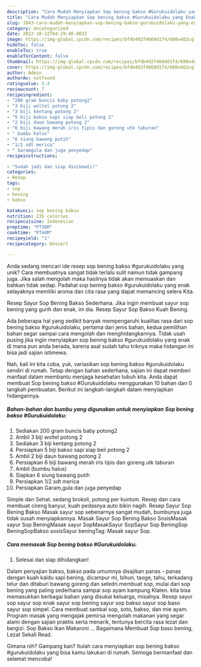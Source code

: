 ```yaml
---
description: "Cara Mudah Menyiapkan Sop bening bakso #Gurukuidolaku yang Enak"
title: "Cara Mudah Menyiapkan Sop bening bakso #Gurukuidolaku yang Enak"
slug: 1043-cara-mudah-menyiapkan-sop-bening-bakso-gurukuidolaku-yang-enak
category: Uncategorized
date: 2022-10-22T04:29:40.003Z
image: https://img-global.cpcdn.com/recipes/bf4b492f4660d1f4/680x482cq70/sop-bening-bakso-gurukuidolaku-foto-resep-utama.jpg
hideToc: false
enableToc: true
enableTocContent: false
thumbnail: https://img-global.cpcdn.com/recipes/bf4b492f4660d1f4/680x482cq70/sop-bening-bakso-gurukuidolaku-foto-resep-utama.jpg
cover: https://img-global.cpcdn.com/recipes/bf4b492f4660d1f4/680x482cq70/sop-bening-bakso-gurukuidolaku-foto-resep-utama.jpg
author: Admin
authorAv: notfound
ratingvalue: 3.4
reviewcount: 7
recipeingredient:
- "200 gram buncis baby potong2"
- "3 biji woltel potong 2"
- "3 biji kentang potong 2"
- "5 biji bakso sapi siap beli potong 2"
- "2 biji daun bawang potong 2"
- "6 biji bawang merah iris tipis dan goreng utk taburan"
- " bumbu halus"
- "6 siung bawang putih"
- "1/2 sdt merica"
- " Garamgula dan juga penyedap"
recipeinstructions:

- "Sudah jadi dan siap dinikmati!"
categories:
- Resep
tags:
- sop
- bening
- bakso

katakunci: sop bening bakso 
nutrition: 235 calories
recipecuisine: Indonesian
preptime: "PT36M"
cooktime: "PT44M"
recipeyield: "1"
recipecategory: Dessert

---
```





Anda sedang mencari ide resep sop bening bakso #gurukuidolaku yang unik? Cara membuatnya sangat tidak terlalu sulit namun tidak gampang juga. Jika salah mengolah maka hasilnya tidak akan memuaskan dan bahkan tidak sedap. Padahal sop bening bakso #gurukuidolaku yang enak selayaknya memiliki aroma dan cita rasa yang dapat memancing selera Kita.





Resep Sayur Sop Bening Bakso Sederhana. Jika ingin membuat sayur sop bening yang gurih dan enak, ini dia. Resep Sayur Sop Bakso Kuah Bening.

Ada beberapa hal yang sedikit banyak mempengaruhi kualitas rasa dari sop bening bakso #gurukuidolaku, pertama dari jenis bahan, kedua pemilihan bahan segar sampai cara mengolah dan menghidangkannya. Tidak usah pusing jika ingin menyiapkan sop bening bakso #gurukuidolaku yang enak di mana pun anda berada, karena asal sudah tahu triknya maka hidangan ini bisa jadi sajian istimewa.






Nah, kali ini kita coba, yuk, variasikan sop bening bakso #gurukuidolaku sendiri di rumah. Tetap dengan bahan sederhana, sajian ini dapat memberi manfaat dalam membantu menjaga kesehatan tubuh kita. Anda dapat membuat Sop bening bakso #Gurukuidolaku menggunakan 10 bahan dan 0 langkah pembuatan. Berikut ini langkah-langkah dalam menyiapkan hidangannya.

<!--inarticleads1-->

##### Bahan-bahan dan bumbu yang digunakan untuk menyiapkan Sop bening bakso #Gurukuidolaku:

1. Sediakan 200 gram buncis baby potong2
1. Ambil 3 biji woltel potong 2
1. Sediakan 3 biji kentang potong 2
1. Persiapkan 5 biji bakso sapi siap beli potong 2
1. Ambil 2 biji daun bawang potong 2
1. Persiapkan 6 biji bawang merah iris tipis dan goreng utk taburan
1. Ambil  (bumbu halus)
1. Siapkan 6 siung bawang putih
1. Persiapkan 1/2 sdt merica
1. Persiapkan  Garam,gula dan juga penyedap


Simple dan Sehat. sedang brokoli, potong per kuntum. Resep dan cara membuat cireng banyur, kuah pedasnya auto bikin nagih. Resep Sayur Sop Bening Bakso Masak sayur sop sebenarnya sangat mudah, bumbunya juga tidak susah menyiapkannya. Masak Sayur Sop Bening Bakso SosisMasak sayur Sop BeningMasak sayur SopMasakSayur SopSayur Sop BeningSop BeningSopBakso sosisSayur beningTag: Masak sayur Sop. 

<!--inarticleads2-->

##### Cara memasak Sop bening bakso #Gurukuidolaku:


1. Selesai dan siap dihidangkan!

Dalam penyajian bakso, bakso pada umumnya disajikan panas - panas dengan kuah kaldu sapi bening, dicampur mi, bihun, taoge, tahu, terkadang telur dan ditaburi bawang goreng dan seledri.membuat sop, mulai dari sop bening yang paling sederhana sampai sop ayam kampung Klaten. kita bisa memasukkan berbagai bahan yang disukai keluarga, misalnya. Resep sayur sop sayur sop enak sayur sop bening sayur sop bakso sayur sop baso sayur sop simpel. Cara membuat sambal sop, soto, bakso, dan mie ayam. Program masak yang mengajak pemirsa mengolah makanan yang segar alami dengan sajian praktis serta menarik, tentunya bercita rasa lezat dan bergizi. Sop Bakso Ikan Makaroni … Bagaimana Membuat Sop baso bening, Lezat Sekali Read. 

Gimana nih? Gampang kan? Itulah cara menyiapkan sop bening bakso #gurukuidolaku yang bisa kamu lakukan di rumah. Semoga bermanfaat dan selamat mencoba!
